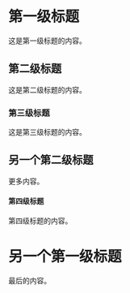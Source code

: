 # 第一级标题

这是第一级标题的内容。

## 第二级标题

这是第二级标题的内容。

### 第三级标题

这是第三级标题的内容。

## 另一个第二级标题

更多内容。

#### 第四级标题

第四级标题的内容。

# 另一个第一级标题

最后的内容。